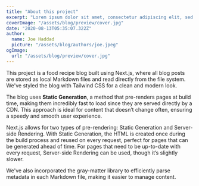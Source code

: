 ```yaml
---
title: "About this project"
excerpt: "Lorem ipsum dolor sit amet, consectetur adipiscing elit, sed do eiusmod tempor incididunt ut labore et dolore magna aliqua. Praesent elementum facilisis leo vel fringilla est ullamcorper eget. At imperdiet dui accumsan sit amet nulla facilities morbi tempus."
coverImage: "/assets/blog/preview/cover.jpg"
date: "2020-08-13T05:35:07.322Z"
author:
  name: Joe Haddad
  picture: "/assets/blog/authors/joe.jpeg"
ogImage:
  url: "/assets/blog/preview/cover.jpg"
---
```


This project is a food recipe blog built using Next.js, where all blog posts are stored as local Markdown files and read directly from the file system. We've styled the blog with Tailwind CSS for a clean and modern look.

The blog uses **Static Generation**, a method that pre-renders pages at build time, making them incredibly fast to load since they are served directly by a CDN. This approach is ideal for content that doesn’t change often, ensuring a speedy and smooth user experience.

Next.js allows for two types of pre-rendering: Static Generation and Server-side Rendering. With Static Generation, the HTML is created once during the build process and reused on every request, perfect for pages that can be generated ahead of time. For pages that need to be up-to-date with every request, Server-side Rendering can be used, though it’s slightly slower.

We've also incorporated the gray-matter library to efficiently parse metadata in each Markdown file, making it easier to manage content.


